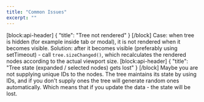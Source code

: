 ```yaml
---
title: "Common Issues"
excerpt: ""
---
```

[block:api-header]
{
  "title": "Tree not rendered"
}
[/block]
Case: when tree is hidden (for example inside tab or modal), it is not rendered when it becomes visible.
Solution: after it becomes visible (preferably using setTimeout) - call `tree.sizeChanged()`, which recalculates the rendered nodes according to the actual viewport size.
[block:api-header]
{
  "title": "Tree state (expanded / selected nodes) gets lost"
}
[/block]
Maybe you are not supplying unique IDs to the nodes.
The tree maintains its state by using IDs, and if you don't supply ones the tree will generate random ones automatically. Which means that if you update the data - the state will be lost.
